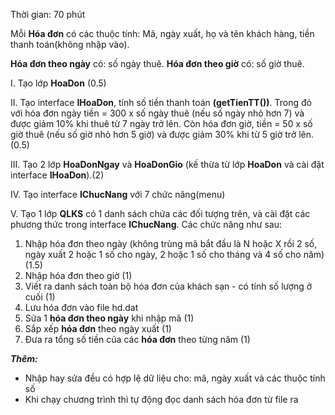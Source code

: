 Thời gian: 70 phút

Mỗi **Hóa đơn** có các thuộc tính: Mã, ngày xuất, họ và tên khách hàng, tiền thanh toán(không nhập vào).

**Hóa đơn theo ngày** có: số ngày thuê.
**Hóa đơn theo giờ** có: số giờ thuê.

I. Tạo lớp **HoaDon** (0.5)

II. Tạo interface **IHoaDon**, tính số tiền thanh toán **(getTienTT())**. Trong đó với hóa đơn ngày tiền = 300 x số ngày thuê (nếu số ngày nhỏ hơn 7) và được giảm 10% khi thuê từ 7 ngày trở lên. Còn hóa đơn giờ, tiền = 50 x số giờ thuê (nếu số giờ nhỏ hơn 5 giờ) và được giảm 30% khi từ 5 giờ trở lên. (0.5)

III. Tạo 2 lớp **HoaDonNgay** và **HoaDonGio** (kế thừa từ lớp **HoaDon** và cài đặt interface **IHoaDon**).(2)

IV. Tạo interface **IChucNang** với 7 chức năng(menu)

V. Tạo 1 lớp **QLKS** có 1 danh sách chứa các đối tượng trên, và cài đặt các phương thức trong interface **IChucNang**. Các chức năng như sau:
    
1. Nhập hóa đơn theo ngày (không trùng mã bắt đầu là N hoặc X rồi 2 số, ngày xuất 2 hoặc 1 số cho ngày, 2 hoặc 1 số cho tháng và 4 số cho năm) (1.5)
2. Nhập hóa đơn theo giờ (1)
3. Viết ra danh sách toàn bộ hóa đơn của khách sạn - có tính số lượng ở cuối (1)
4. Lưu hóa đơn vào file hd.dat 
5. Sửa 1 **hóa đơn theo ngày** khi nhập mã (1)
6. Sắp xếp **hóa đơn** theo ngày xuất (1)
7. Đưa ra tổng số tiền của các **hóa đơn** theo từng năm (1)

***Thêm:*** 
   - Nhập hay sửa đều có hợp lệ dữ liệu cho: mã, ngày xuất và các thuộc tính số
   - Khi chạy chương trình thì tự động đọc danh sách hóa đơn từ file ra